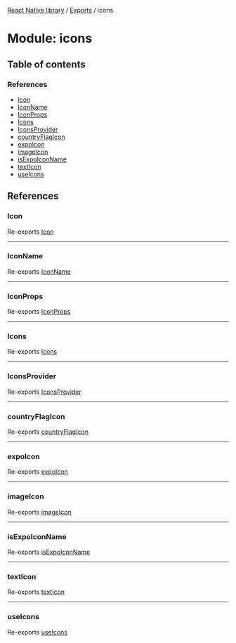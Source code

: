 [React Native library](../index.md) / [Exports](../modules.md) / icons

# Module: icons

## Table of contents

### References

- [Icon](icons.md#icon)
- [IconName](icons.md#iconname)
- [IconProps](icons.md#iconprops)
- [Icons](icons.md#icons)
- [IconsProvider](icons.md#iconsprovider)
- [countryFlagIcon](icons.md#countryflagicon)
- [expoIcon](icons.md#expoicon)
- [imageIcon](icons.md#imageicon)
- [isExpoIconName](icons.md#isexpoiconname)
- [textIcon](icons.md#texticon)
- [useIcons](icons.md#useicons)

## References

### Icon

Re-exports [Icon](../interfaces/icons_icons_common_types.Icon.md)

___

### IconName

Re-exports [IconName](icons_icons_common_types.md#iconname)

___

### IconProps

Re-exports [IconProps](../interfaces/icons_icons_common_types.IconProps.md)

___

### Icons

Re-exports [Icons](icons_icons_common_types.md#icons)

___

### IconsProvider

Re-exports [IconsProvider](icons_contexts_icons.md#iconsprovider)

___

### countryFlagIcon

Re-exports [countryFlagIcon](icons_functions.md#countryflagicon)

___

### expoIcon

Re-exports [expoIcon](icons_functions.md#expoicon)

___

### imageIcon

Re-exports [imageIcon](icons_functions.md#imageicon)

___

### isExpoIconName

Re-exports [isExpoIconName](icons_functions.md#isexpoiconname)

___

### textIcon

Re-exports [textIcon](icons_functions.md#texticon)

___

### useIcons

Re-exports [useIcons](icons_contexts_icons.md#useicons)
